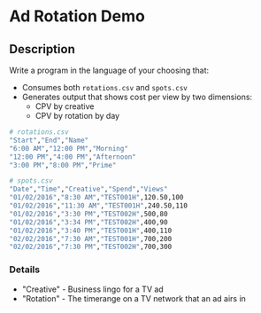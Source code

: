 # Ad Rotation Demo

## Description

Write a program in the language of your choosing that:

* Consumes both `rotations.csv` and `spots.csv`
* Generates output that shows cost per view by two dimensions:
  * CPV by creative
  * CPV by rotation by day

```sh
# rotations.csv
"Start","End","Name"
"6:00 AM","12:00 PM","Morning"
"12:00 PM","4:00 PM","Afternoon"
"3:00 PM","8:00 PM","Prime"

# spots.csv
"Date","Time","Creative","Spend","Views"
"01/02/2016","8:30 AM","TEST001H",120.50,100
"01/02/2016","11:30 AM","TEST001H",240.50,110
"01/02/2016","3:30 PM","TEST002H",500,80
"01/02/2016","3:34 PM","TEST002H",400,90
"01/02/2016","3:40 PM","TEST001H",400,110
"02/02/2016","7:30 AM","TEST001H",700,200
"02/02/2016","7:30 PM","TEST002H",700,300
```

### Details

* "Creative" - Business lingo for a TV ad
* "Rotation" - The timerange on a TV network that an ad airs in
